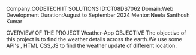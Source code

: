 Company:CODETECH IT SOLUTIONS
ID:CT08DS7062
Domain:Web Development
Duration:August to September 2024
Mentor:Neela Santhosh Kumar

OVERVIEW OF THE PROJECT
Weather-App
OBJECTIVE
The objective of this project is to  find the weather details across the earth.We use some API's , HTML CSS,JS to find the weather update of different location.
